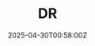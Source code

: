 ---
title: DR
linkTitle: 'DR '
date: '2025-04-30T00:58:00Z'
weight: 1
description: No content
draft: false
ref: dr
---